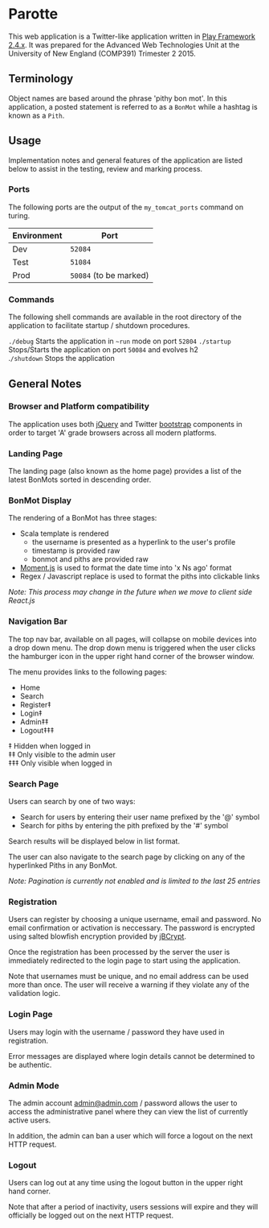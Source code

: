 # Parotte
This web application is a Twitter-like application written in [Play 
Framework 2.4.x](https://playframework.com).  It was prepared for the 
Advanced Web Technologies Unit at the University of New England (COMP391) 
Trimester 2 2015.

## Terminology
Object names are based around the phrase 'pithy bon mot'.  In this 
application, a posted statement is referred to as a `BonMot` while
a hashtag is known as a `Pith`.

## Usage
Implementation notes and general features of the application are listed
below to assist in the testing, review and marking process.

### Ports
The following ports are the output of the `my_tomcat_ports` command on 
turing.  

Environment | Port
------------|------------------------
Dev         |	`52084`   
Test        | `51084`    
Prod        |	`50084` (to be marked)  

### Commands
The following shell commands are available in the root directory of the 
application to facilitate startup / shutdown procedures.

`./debug`       Starts the application in `~run` mode on port `52804`
`./startup`	    Stops/Starts the application on port `50084` and evolves h2  
.`/shutdown`	  Stops the application  

## General Notes

### Browser and Platform compatibility
The application uses both [jQuery](https://jquery.com/) and Twitter 
[bootstrap](https://getbootstrap.com) components in order
to target 'A' grade browsers across all modern platforms.

### Landing Page
The landing page (also known as the home page) provides a list of the 
latest BonMots sorted in descending order.  

### BonMot Display
The rendering of a BonMot has three stages:

- Scala template is rendered 
  - the username is presented as a hyperlink to the user's profile
  - timestamp is provided raw
  - bonmot and piths are provided raw
- [Moment.js](https://momentjs.com) is used to format the date time into 'x Ns ago' format
- Regex / Javascript replace is used to format the piths into clickable links

_Note: This process may change in the future when we move to client side React.js_

### Navigation Bar 
The top nav bar, available on all pages, will collapse on mobile devices 
into a drop down menu.  The drop down menu is triggered when the user 
clicks the hamburger icon in the upper right hand corner of the browser window.

The menu provides links to the following pages:

- Home
- Search
- Register‡
- Login‡
- Admin‡‡
- Logout‡‡‡ 

‡   Hidden when logged in  
‡‡  Only visible to the admin user  
‡‡‡ Only visible when logged in  

### Search Page
Users can search by one of two ways:

- Search for users by entering their user name prefixed by the '@' symbol
- Search for piths by entering the pith prefixed by the '#' symbol

Search results will be displayed below in list format.

The user can also navigate to the search page by clicking on any of the hyperlinked
Piths in any BonMot.

_Note: Pagination is currently not enabled and is limited to the last 25 entries_

### Registration
Users can register by choosing a unique username, email and password.  No email confirmation 
or activation is neccessary.  The password is encrypted using salted blowfish encryption 
provided by [jBCrypt](http://www.mindrot.org/projects/jBCrypt/).

Once the registration has been processed by the server the user is immediately 
redirected to the login page to 
start using the application.

Note that usernames must be unique, and no email address can be used more than once.  The user
will receive a warning if they violate any of the validation logic.

### Login Page
Users may login with the username / password they have used in registration.

Error messages are displayed where login details cannot be determined to be authentic.

### Admin Mode
The admin account admin@admin.com / password allows the user to access the 
administrative panel where they can view the list of currently active users.

In addition, the admin can ban a user which will force a logout on the next
HTTP request.

### Logout
Users can log out at any time using the logout button in the upper right hand corner.

Note that after a period of inactivity, users sessions will expire and they will 
officially be logged out on the next HTTP request.